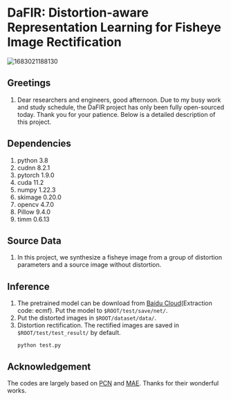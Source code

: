 # DaFIR: Distortion-aware Representation Learning for Fisheye Image Rectification

![1683021188130](https://user-images.githubusercontent.com/91788329/235635829-b7536568-6723-4059-9ffd-56a6e3ee7839.png)

## Greetings
1. Dear researchers and engineers, good afternoon. Due to my busy work and study schedule, the DaFIR project has only been fully open-sourced today. Thank you for your patience. 
Below is a detailed description of this project.

## Dependencies
1. python 3.8
2. cudnn 8.2.1
3. pytorch 1.9.0
4. cuda 11.2
5. numpy 1.22.3
6. skimage 0.20.0
7. opencv 4.7.0
8. Pillow 9.4.0
9. timm 0.6.13

## Source Data
1. In this project, we synthesize a fisheye image from a group of distortion parameters and a source image without distortion.

## Inference 
1. The pretrained model can be download from [Baidu Cloud](https://pan.baidu.com/s/1J97k1TSNyMicowRLZ7KJvw?pwd=ecmf)(Extraction code: ecmf). Put the model to `$ROOT/test/save/net/`.
2. Put the distorted images in `$ROOT/dataset/data/`.
3. Distortion rectification. The rectified images are saved in `$ROOT/test/test_result/` by default.
    ```
    python test.py
    ```

## Acknowledgement
The codes are largely based on [PCN](https://github.com/uof1745-cmd/PCN) and [MAE](https://github.com/facebookresearch/mae). Thanks for their wonderful works.
